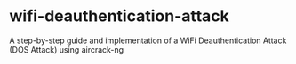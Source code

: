 # wifi-deauthentication-attack
A step-by-step guide and implementation of a WiFi Deauthentication Attack (DOS Attack) using aircrack-ng
